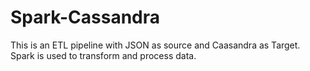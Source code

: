 # Spark-Cassandra
This is an ETL pipeline with JSON as source and Caasandra as Target. Spark is used to transform and process data.
